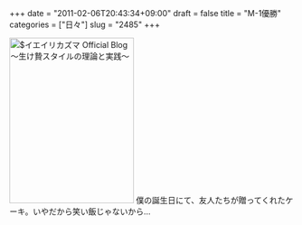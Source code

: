 +++
date = "2011-02-06T20:43:34+09:00"
draft = false
title = "M-1優勝"
categories = ["日々"]
slug = "2485"
+++

<a href="http://ieiri.net/wordpress/wp-content/uploads/ameblo/blog_import_4f7a3ab3e195b.jpg"><img src="http://ieiri.net/wordpress/wp-content/uploads/ameblo/blog_import_4f7a3ab2ba971.jpg"  alt="$イエイリカズマ Official Blog ～生け贄スタイルの理論と実践～" width="220" height="293" border="0" /></a>
僕の誕生日にて、友人たちが贈ってくれたケーキ。いやだから笑い飯じゃないから…
